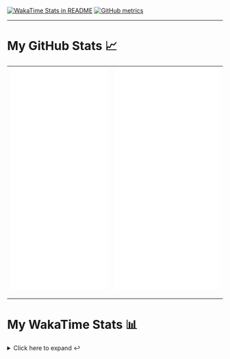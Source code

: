 [![WakaTime Stats in README](https://github.com/LOsioChico/LOsioChico/actions/workflows/waka.yml/badge.svg)](https://github.com/LOsioChico/LOsioChico/actions/workflows/waka.yml) [![GitHub metrics](https://github.com/LOsioChico/LOsioChico/actions/workflows/metrics.yml/badge.svg)](https://github.com/LOsioChico/LOsioChico/actions/workflows/metrics.yml)

---

# My GitHub Stats 📈

| ![](./assets/metrics.svg) | ![](./assets/metrics2.svg) |
| ------------------------- | -------------------------- |

---

# My WakaTime Stats 📊

<details>
<summary>Click here to expand ↩️</summary>
<br>

<!--START_SECTION:waka-->
![Code Time](http://img.shields.io/badge/Code%20Time-1%2C671%20hrs%2058%20mins-blue)

![Lines of code](https://img.shields.io/badge/From%20Hello%20World%20I%27ve%20Written-319.2%20thousand%20lines%20of%20code-blue)

**🐱 My GitHub Data** 

> 📦 522.1 kB Used in GitHub's Storage 
 > 
> 🚫 Not Opted to Hire
 > 
> 📜 18 Public Repositories 
 > 
> 🔑 28 Private Repositories 
 > 
**I'm a Night 🦉** 

```text
🌞 Morning                521 commits         ████░░░░░░░░░░░░░░░░░░░░░   14.35 % 
🌆 Daytime                1068 commits        ███████░░░░░░░░░░░░░░░░░░   29.41 % 
🌃 Evening                1195 commits        ████████░░░░░░░░░░░░░░░░░   32.91 % 
🌙 Night                  847 commits         ██████░░░░░░░░░░░░░░░░░░░   23.33 % 
```
📅 **I'm Most Productive on Saturday** 

```text
Monday                   508 commits         ███░░░░░░░░░░░░░░░░░░░░░░   13.99 % 
Tuesday                  555 commits         ████░░░░░░░░░░░░░░░░░░░░░   15.29 % 
Wednesday                398 commits         ███░░░░░░░░░░░░░░░░░░░░░░   10.96 % 
Thursday                 644 commits         ████░░░░░░░░░░░░░░░░░░░░░   17.74 % 
Friday                   572 commits         ████░░░░░░░░░░░░░░░░░░░░░   15.75 % 
Saturday                 661 commits         █████░░░░░░░░░░░░░░░░░░░░   18.20 % 
Sunday                   293 commits         ██░░░░░░░░░░░░░░░░░░░░░░░   08.07 % 
```


📊 **This Week I Spent My Time On** 

```text
💬 Programming Languages: 
TypeScript               5 hrs 57 mins       █████████████████░░░░░░░░   66.95 % 
HTML                     1 hr 3 mins         ███░░░░░░░░░░░░░░░░░░░░░░   11.81 % 
Scala                    49 mins             ██░░░░░░░░░░░░░░░░░░░░░░░   09.35 % 
JavaScript               23 mins             █░░░░░░░░░░░░░░░░░░░░░░░░   04.48 % 
JSON                     9 mins              ░░░░░░░░░░░░░░░░░░░░░░░░░   01.69 % 
```

**I Mostly Code in TypeScript** 

```text
TypeScript               26 repos            ████████████░░░░░░░░░░░░░   48.15 % 
Scala                    5 repos             ██░░░░░░░░░░░░░░░░░░░░░░░   09.26 % 
Python                   3 repos             █░░░░░░░░░░░░░░░░░░░░░░░░   05.56 % 
Java                     2 repos             █░░░░░░░░░░░░░░░░░░░░░░░░   03.70 % 
Astro                    2 repos             █░░░░░░░░░░░░░░░░░░░░░░░░   03.70 % 
```




 Last Updated on 02/09/2024 00:58:41 UTC
<!--END_SECTION:waka-->

## </details>
